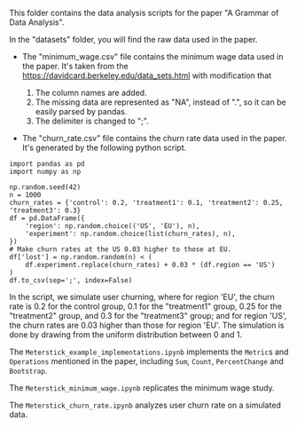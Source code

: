 This folder contains the data analysis scripts for the paper
"A Grammar of Data Analysis".

In the "datasets" folder, you will find the raw data used in the paper.

- The "minimum_wage.csv" file contains the minimum wage data used in the
  paper. It's taken from the https://davidcard.berkeley.edu/data_sets.html
  with modification that
  1. The column names are added.
  2. The missing data are represented as "NA", instead of ".", so it can be
     easily parsed by pandas.
  3. The delimiter is changed to ";".

- The "churn_rate.csv" file contains the churn rate data used in the paper. It's generated by the following python script.

```
import pandas as pd
import numpy as np

np.random.seed(42)
n = 1000
churn_rates = {'control': 0.2, 'treatment1': 0.1, 'treatment2': 0.25, 'treatment3': 0.3}
df = pd.DataFrame({
    'region': np.random.choice(('US', 'EU'), n),
    'experiment': np.random.choice(list(churn_rates), n),
})
# Make churn rates at the US 0.03 higher to those at EU.
df['lost'] = np.random.random(n) < (
    df.experiment.replace(churn_rates) + 0.03 * (df.region == 'US')
)
df.to_csv(sep=';', index=False)
```

In the script, we simulate user churning, where for region 'EU', the churn
rate is 0.2 for the control group, 0.1 for the "treatment1" group, 0.25 for
the "treatment2" group, and 0.3 for the "treatment3" group; and for region 'US',
the churn rates are 0.03 higher than those for region 'EU'. The simulation is
done by drawing from the uniform distribution between 0 and 1.

The `Meterstick_example_implementations.ipynb` implements the `Metric`s and
`Operations` mentioned in the paper, including `Sum`, `Count`, `PercentChange`
and `Bootstrap`.

The `Meterstick_minimum_wage.ipynb` replicates the minimum wage study.

The `Meterstick_churn_rate.ipynb` analyzes user churn rate on a simulated data.
